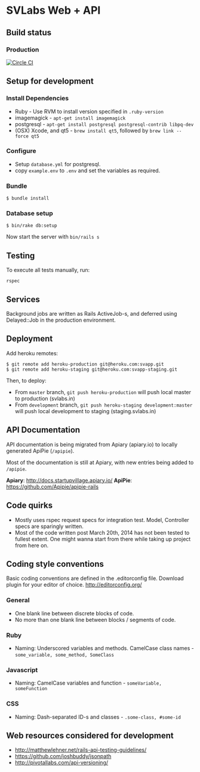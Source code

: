 # SVLabs Web + API

## Build status

### Production
[![Circle CI](https://circleci.com/gh/svlabs/sv.co.svg?style=svg&circle-token=823bb16f00598ed9373b661212008b5fae4e48e1)](https://circleci.com/gh/svlabs/sv.co)

## Setup for development

### Install Dependencies
  *  Ruby - Use RVM to install version specified in `.ruby-version`
  *  imagemagick - `apt-get install imagemagick`
  *  postgresql - `apt-get install postgresql postgresql-contrib libpq-dev`
  *  (OSX) Xcode, and qt5 - `brew install qt5`, followed by `brew link --force qt5`

### Configure
  *  Setup `database.yml` for postgresql.
  *  copy `example.env` to `.env` and set the variables as required.

### Bundle
    $ bundle install

### Database setup
    $ bin/rake db:setup

Now start the server with `bin/rails s`

## Testing

To execute all tests manually, run:

    rspec

## Services

Background jobs are written as Rails ActiveJob-s, and deferred using Delayed::Job in the production environment.

## Deployment

Add heroku remotes:

    $ git remote add heroku-production git@heroku.com:svapp.git
    $ git remote add heroku-staging git@heroku.com:svapp-staging.git

Then, to deploy:

* From `master` branch, `git push heroku-production` will push local master to production (svlabs.in)
* From `development` branch, `git push heroku-staging development:master` will push local development to staging (staging.svlabs.in)

## API Documentation

API documentation is being migrated from Apiary (apiary.io) to locally generated ApiPie (`/apipie`).

Most of the documentation is still at Apiary, with new entries being added to `/apipie`.

**Apiary**: http://docs.startupvillage.apiary.io/
**ApiPie**: https://github.com/Apipie/apipie-rails

## Code quirks
* Mostly uses rspec request specs for integration test. Model, Controller specs are sparingly written.
* Most of the code written post March 20th, 2014 has not been tested to fullest extent. One might wanna start from there while taking up project from here on.

## Coding style conventions

Basic coding conventions are defined in the .editorconfig file. Download plugin for your editor of choice. http://editorconfig.org/

### General

* One blank line between discrete blocks of code.
* No more than one blank line between blocks / segments of code.

### Ruby

* Naming: Underscored variables and methods. CamelCase class names - `some_variable, some_method, SomeClass`

### Javascript

* Naming: CamelCase variables and function - `someVariable, someFunction`

### CSS

* Naming: Dash-separated ID-s and classes - `.some-class, #some-id`

## Web resources considered for development
*  http://matthewlehner.net/rails-api-testing-guidelines/
*  https://github.com/joshbuddy/jsonpath
*  http://pivotallabs.com/api-versioning/
